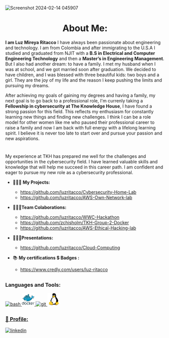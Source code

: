 
![Screenshot 2024-02-14 045907](https://github.com/luzritacco/luzritacco/assets/151267325/ca573d59-41c1-4ec3-bfe1-fb63b98b1a71)

<h1 align="center">About Me:</h1>


**I am Luz Mireya Ritacco** I have always been passionate about engineering and technology. I am from Colombia and after immigrating to the U.S.A I studied and graduated from NJIT with a **B.S in Electrical and Computer Engineering Technology** and then a **Master’s in Engineering Management**. But I also had another dream: to have a family. I met my husband when I was at school, and we got married soon after graduation. We decided to have children, and I was blessed with three beautiful kids: two boys and a girl. They are the joy of my life and the reason I keep pushing the limits and pursuing my dreams.

After achieving my goals of gaining my degrees and having a family, my next goal is to go back to a professional role, I'm currenly taking a **Fellowship in cybersecurity at The Knowledge House**, I have found a strong passion for this field. This reflects my enthusiasm for constantly learning new things and finding new challenges. I think I can be a role model for other women like me who paused their professional career to raise a family and now I am  back with full energy with a lifelong learning spirit. I believe it is never too late to start over and pursue your passion and new aspirations.


#
My experience at TKH has prepared me well for the challenges and opportunities in the cybersecurity field. I have learned valuable skills and knowledge that will help me succeed in this career path. I am confident and eager to pursue my new role as a cybersecurity professional.


- 👩🏽‍💻 **My Projects:**
   - https://github.com/luzritacco/Cybersecurity-Home-Lab
   - https://github.com/luzritacco/AWS-Own-Network-lab
  
- 👩🏽‍💻**Team Colaborations:**
   - https://github.com/luzritacco/WWC-Hackathon
   -  https://github.com/zchisholm/TKH-Group-2-Docker
   -  https://github.com/luzritacco/AWS-Ethical-Hacking-lab


    
- 👩🏽‍💻**Presentations:**
   - https://github.com/luzritacco/Cloud-Computing
   
- 📚 **My certifications $ Badges :** 
  - https://www.credly.com/users/luz-ritacco

  
    
## <h3 align="left">Languages and Tools:</h3>
<p align="left"> <a href="https://www.gnu.org/software/bash/" target="_blank" rel="noreferrer"> <img src="https://www.vectorlogo.zone/logos/gnu_bash/gnu_bash-icon.svg" alt="bash" width="40" height="40"/> </a> <a href="https://www.docker.com/" target="_blank" rel="noreferrer"> <img src="https://raw.githubusercontent.com/devicons/devicon/master/icons/docker/docker-original-wordmark.svg" alt="docker" width="40" height="40"/> </a> <a href="https://git-scm.com/" target="_blank" rel="noreferrer"> <img src="https://www.vectorlogo.zone/logos/git-scm/git-scm-icon.svg" alt="git" width="40" height="40"/> </a> <a href="https://www.linux.org/" target="_blank" rel="noreferrer"> <img src="https://raw.githubusercontent.com/devicons/devicon/master/icons/linux/linux-original.svg" alt="linux" width="40" height="40"/> </a> <a href="https://www.mysql.com/" 

#                                                                                                                                                      
## <h3 align="left">🔗 Profile:</h3>                                                                                                                                                                                                                                                                                                                                                                                                                           
[![linkedin](https://img.shields.io/badge/linkedin-0A66C2?style=for-the-badge&logo=linkedin&logoColor=white)](https://www.linkedin.com/in/luz-mireya-ritacco-96a11927a)

